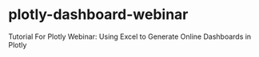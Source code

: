 # plotly-dashboard-webinar
Tutorial For Plotly Webinar: Using Excel to Generate Online Dashboards in Plotly
